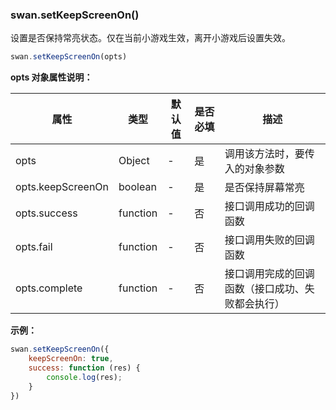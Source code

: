 ### swan.setKeepScreenOn()

设置是否保持常亮状态。仅在当前小游戏生效，离开小游戏后设置失效。

```js
swan.setKeepScreenOn(opts)
```

**opts 对象属性说明：**

|属性|类型|默认值|是否必填|描述|
|-|-|-|-|-|
|opts|Object|-|是|调用该方法时，要传入的对象参数|
|opts.keepScreenOn|boolean|-|是|是否保持屏幕常亮|
|opts.success|function|-|否|接口调用成功的回调函数|
|opts.fail|function|-|否|接口调用失败的回调函数|
|opts.complete|function|-|否|接口调用完成的回调函数（接口成功、失败都会执行）|

**示例：**

```js
swan.setKeepScreenOn({
    keepScreenOn: true,
    success: function (res) {
        console.log(res);
    }
})
```